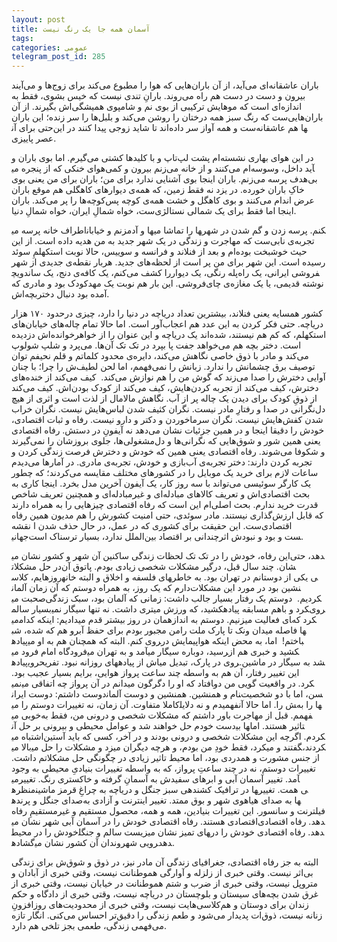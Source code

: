 ```yaml
---
layout: post
title: آسمان همه جا یک‌ رنگ نیست
tags: 
categories: عمومی
telegram_post_id: 285
---
```

باران عاشقانه‌ای می‌آید، از آن باران‌هایی که هوا را مطبوع می‌کند برای زوج‌ها و می‌آیند بیرون و دست در
دست هم راه می‌روند. بارانِ تندی نیست که خیس بشوی، فقط به اندازه‌ای است که موهایش ترکیبی از بوی 
نم و شامپوی همیشگی‌اش بگیرند. از آن باران‌هایی‌ست که رنگ سبز همه درختان را روشن می‌کند و بلبل‌ها را
سر زنده؛ این باران حتی برای آن‎ها هم عاشقانه‌ست و همه آواز سر داده‌اند تا شاید زوجی پیدا کنند در این 
عصر پاییزی.

در این هوای بهاری نشسته‌ام پشت لپ‌تاپ و با کلیدها کشتی می‌گیرم. اما بوی باران و هوای خنکی که از 
پنجره می‎آید داخل، وسوسه‌ام می‌کنند و از خانه می‌زنم بیرون و کمی بی‌هدف پرسه می‌زنم.
باران اینجا بوی آشنایی ندارد برای من؛ باران برای من یعنی بوی خاکِ باران خورده. در یزد نه فقط زمین، که 
همه‌‌ی دیوارهای کاهگلی هم موقع باران عرض اندام می‌کنند و بوی کاهگل و خشت همه‌ی کوچه 
پس‌کوچه‌ها را پر می‌کند. باران اینجا اما فقط برای یک شمالی نستالژی‌ست، خواه شمالِ ایران، خواه شمالِ 
دنیا.

اطراف خانه پرسه می‎زنم و خیابان‎ها و آدم‎ها را تماشا می‎کنم. پرسه زدن و گم شدن در شهر تجربه‌ی 
نابی‌ست که مهاجرت و زندگی در یک شهر جدید به من هدیه داده است. از این حیث خوشبخت بوده‌ام و 
بعد از فنلاند و فرانسه و سوییس، حالا نوبت استکهلمِ سوئد رسیده است. این شهر برای من پر است از 
لحظه‌های جدید. هربار نقطه‌ی جدیدی از شهر را کشف می‌کنم، یک کافه‌ی دنج، یک ساندویچ‎فروشی ایرانی، 
یک راه‌پله رنگی، یک دیوار نوشته قدیمی، یا یک مغازه‌ی چای‌فروشی. این بار هم نوبت یک مهدکودک بود و 
مادری که آمده بود دنبال دختر‌بچه‌اش.

کشور همسایه یعنی فنلاند، بیشترین تعداد دریاچه در دنیا را دارد، چیزی در‌حدود ۱۷۰ هزار دریاچه. حتی فکر 
کردن به این عدد هم اعجاب‌آور است. اما حالا تمام چاله‌های خیابان‌های استکهلم، که کم هم نیستند، 
شده‌اند یک دریاچه و این عنوان را از خواهرخوانده‌اش دزدیده است. دختر بچه هم می‌خواهد جفت پا بپرد 
در تک تک آن‌ها. می‌پرد و شلپ شولوپ می‌کند و مادر با ذوق خاصی نگاهش می‌کند، دایره‌ی محدود کلماتم
و قلم نحیفم توان توصیف برق چشمانش را ندارد. زبانش را نمی‌فهمم، اما لحن لطیف‌ش را چرا؛ با چنان 
آوایی دخترش را صدا می‌زند که گوش من را هم نوازش می‌کند. 
کیف می‌کند از خنده‌های دخترش، کیف می‌کند از تجربه کردن‌هایش، کیف می‌کند از کودک بودن‌اش. کیف 
می‌کند از ذوقِ کودک برای دیدن یک چاله پر از آب. نگاهش مالامال از لذت است و اثری از هیچ دل‌نگرانی در 
صدا و رفتارِ مادر نیست. نگران کثیف شدن لباس‌هایش نیست. نگران خراب شدن کفش‌هایش نیست. نگران 
سرماخوردن‌ و دکتر و دارو نیست.
رفاه و ثبات اقتصادی، خودش را دقیقا اینجا و در همین جزئیات نشان می‌دهد نه آیفونِ در دستش. رفاه 
اقتصادی یعنی همین شور و شوق‌هایی که ‌نگرانی‌ها و دل‌مشغولی‌ها‌، جلوی بروزشان را نمی‌گیرند و شکوفا 
می‌شوند. رفاه اقتصادی یعنی همین که خودش و دخترش فرصت زندگی کردن و تجربه کردن دارند: دختر 
تجربه‌ی آب‌بازی و خودش، تجربه‌ی مادری.
در آمارها می‌دیدم ساعات لازم برای خرید یک موبایل را در کشورهای مختلف مقایسه می‌کردند؛ که چطور 
یک کارگر سوئیسی می‌تواند با سه روز کار، یک آیفون آخرین مدل بخرد. اینجا کاری به بحث اقتصادی‌اش و 
تعریف کالاهای مبادله‌ای و غیرمبادله‌ای و همچنین تعریف شاخص قدرت خرید ندارم. بحث اصلی‌ام این 
است که رفاه اقتصادی چیزهایی را به همراه دارند که قابل ارزش‌گذاری نیستند. مادر سوئدی، حتی امنیت 
کشورش را هم مدیون همین رفاه اقتصادی‌ست. این حقیقت برای کشوری که در عمل، در حال حذف شدن ا
نقشه جهانی‎ست و بود و نبودش اثرچندانی بر اقتصاد بین‌الملل ندارد، بسیار ترسناک است.

این رفاه، خودش را در تک تک لحظات زندگی ساکنین آن شهر و کشور نشان می‎دهد، حتی در حل 
مشکلات‎شان.
چند سال قبل، درگیر مشکلات شخصی زیادی بودم. پاتوق آن روزهایم، کلاس‎های فلسفه و اخلاق و البته 
خانه‎ی یکی از دوستانم در تهران بود. به خاطر دارم که یک روز، به همراه دوستم که آن زمان آلمان‎نشین بود 
در مورد این مشکلات صحبت می‎کردیم. 
دوستم یک رفتار بسیار جالب داشت: زمانی که آلمان بود، سبک زندگی بسیار سالم‎تری داشت. نه تنها سیگار 
نمی‎کشید، که ورزش می‎کرد و باهم مسابقه پیاده‎روی می‎دادیم: اینکه کدام‎مان در روز بیشتر قدم می‎زنیم. 
دوستم به اندازه‎ای فعالیت می‎کرد که من مجبور بودم برای حفظ آبرو هم که شده، شب‎ها فاصله میدان 
ونک تا پارک ملت را پیاده‎روی کنم. البته که همچنان هم به او می‎باختم! 
اما، به محض اینکه هواپیمایش در فرودگاه امام فرود می‎آمد و به تهران می‎رسید، دوباره سیگار می‎کشید و 
خبری هم از پیاده‎روی‎های روزانه نبود. تفریح‎اش از پیاده‎روی در پارک، تبدیل می‎شد به سیگار در ماشین. این 
تغییر رفتار، آن هم به واسطه چند ساعت پرواز هوایی، برایم بسیار عجیب بود. نمی‎دانم در آن پرواز چه 
اتفاقی می‎افتاد که او را دگرگون می‎کرد. در واقعیت گویی من دو دوست داشتم: دوست ایران‎نشین و دوست
آلمان‎نشین. هم‎نام و هم‎سن، اما با دو شخصیت کاملا متفاوت.
آن زمان، نه تغییرات دوستم را می‎فهمیدم و نه دلایل‎ش را. اما حالا آن‎ها را به خوبی می‎فهمم. قبل از 
مهاجرت باور داشتم که مشکلات شخصی و درونی من، فقط به دست خودم حل خواهند شد و عوامل 
محیطی و بیرونی بر حل آن‎ها بی‎تاثیر هستند. اما اشتباه می‎کردم. اگرچه این مشکلات شخصی و درونی بودند
و در آخر، کسی که باید آستین بالا می‎زد و مشکلات را حل می‎کرد، فقط خودِ من بودم، و هرچه دیگران 
می‎گفتند و می‎کردند، از جنس مشورت و همدردی بود، اما محیط تاثیر زیادی در چگونگی حل مشکلاتم 
داشت.
تغییرات دوستم، نه در چند ساعتِ پرواز، که به واسطه تغییرات بنیادیِ محیطی به وجود می‎آمد. تغییر 
آسمان آبی و ابرهای سفیدش به آسمانِ گرفته و خاکستری رنگ. تغییر منظره‎ی سبز جنگل و دریاچه به چراغِ 
قرمز ماشین‎ها در ترافیک کشنده‎ی همت. تغییر صدای جنگل و پرنده‎ها به صدای هیاهوی شهر و بوق ممتد.
تغییر اینترنت و آزادی به فیلترنت و سانسور.
این تغییرات بنیادین، همه و همه، محصول مستقیم و غیرمستقیمِ رفاه اقتصادی هستند. رفاه اقتصادی 
خودش را در آسمان آبی شهر نشان می‎دهد. رفاه اقتصادی خودش را در محیط‎زیست سالم و جنگل‎های تمیز
نشان می‎دهد. رفاه اقتصادی خودش را در گشاده‎رویی شهروندان آن کشور نشان می‎دهد.

البته به جز رفاه اقتصادی، جغرافیای زندگی آن مادر نیز، در ذوق و شوق‌ش برای زندگی بی‌اثر نیست. وقتی 
خبری از زلزله و آوارگی هموطنانت نیست، وقتی خبری از آبادان و متروپل نیست، وقتی خبری از ضرب و شتم
هموطنانت در خیابان نیست، وقتی خبری از غرق شدن بچه‌های سیستان و بلوچستان در دریاچه نیست، 
وقتی خبری از دادگاه و حکم زندان برای دوستان و هم‌کلاسی‌هایت نیست، وقتی خبری از محدودیت‌های 
روزافزونِ زنانه نیست، ذوق‌ات پدیدار می‌شود و طعم زندگی را دقیق‌تر احساس می‌کنی. انگار تازه می‌فهمی 
زندگی، طعمی بجز تلخی هم دارد.
